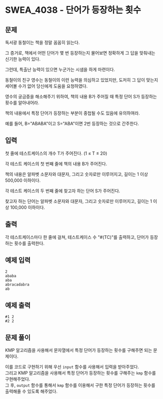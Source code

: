 # SWEA_4038 - 단어가 등장하는 횟수

## 문제

독서광 동철이는 책을 정말 꼼꼼히 읽는다.

그 증거로, 책에서 어떤 단어가 몇 번 등장하는지 물어보면 정확하게 그 답을 맞춰내는 신기한 능력이 있다.

그런데, 특출난 능력이 있으면 누군가는 시샘을 하게 마련이다.

동철이의 친구 영수는 동철이의 이런 능력을 의심하고 있었지만, 도저히 그 답이 맞는지 세어볼 수가 없어 당신에게 도움을 요청하였다.

영수의 궁금증을 해소해주기 위하여, 책의 내용 B가 주어질 때 특정 단어 S가 등장하는 횟수를 알아내어라.

책의 내용에서 특정 단어가 등장하는 부분이 중첩될 수도 있음에 유의하여라.

예를 들어, B="ABABA"이고 S="ABA"이면 2번 등장하는 것으로 간주한다.

## 입력

첫 줄에 테스트케이스의 개수 T가 주어진다. (1 ≤ T ≤ 20)

각 테스트 케이스의 첫 번째 줄에 책의 내용 B가 주어진다.

책의 내용은 알파벳 소문자와 대문자, 그리고 숫자로만 이루어지고, 길이는 1 이상 500,000 이하이다.

각 테스트 케이스의 두 번째 줄에 찾고자 하는 단어 S가 주어진다.

찾고자 하는 단어는 알파벳 소문자와 대문자, 그리고 숫자로만 이루어지고, 길이는 1 이상 100,000 이하이다.

## 출력

각 테스트케이스마다 한 줄에 걸쳐, 테스트케이스 수 "#(TC)"를 출력하고, 단어가 등장하는 횟수를 출력한다.

## 예제 입력

```
2
ababa
aba
abracadabra
ab
```

## 예제 출력

```
#1 2
#2 2
```

## 문제 풀이

KMP 알고리즘을 사용해서 문자열에서 특정 단어가 등장하는 횟수를 구해주면 되는 문제이다.

이를 코드로 구현하기 위해 우선 `input` 함수를 사용해서 입력을 받아주었다.  
그리고 KMP 알고리즘을 사용해서 특정 단어가 등장하는 횟수를 구해주는 `kmp` 함수를 구현해주었다.  
그 후, `output` 함수를 통해서 `kmp` 함수를 이용해서 구한 특정 단어가 등장하는 횟수를 출력해줄 수 있도록 해주었다.
